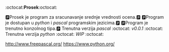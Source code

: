 :octocat:**Prosek**:octocat:

:parking:Prosek je program za  sracunavanje srednje vrednosti ocena.:parking:
:parking:Program je dostupan u *python* i *pascal* programskim jezicima.:parking:
:parking:Program je trenutno konzolnog tipa.:parking:
Trenutna verzija *pascal* :octocat: _v0.0.1_ :octocat: 
Trenutna verzija *python* :octocat: *WIP* :octocat: 

http://www.freepascal.org/ 
https://www.python.org/
